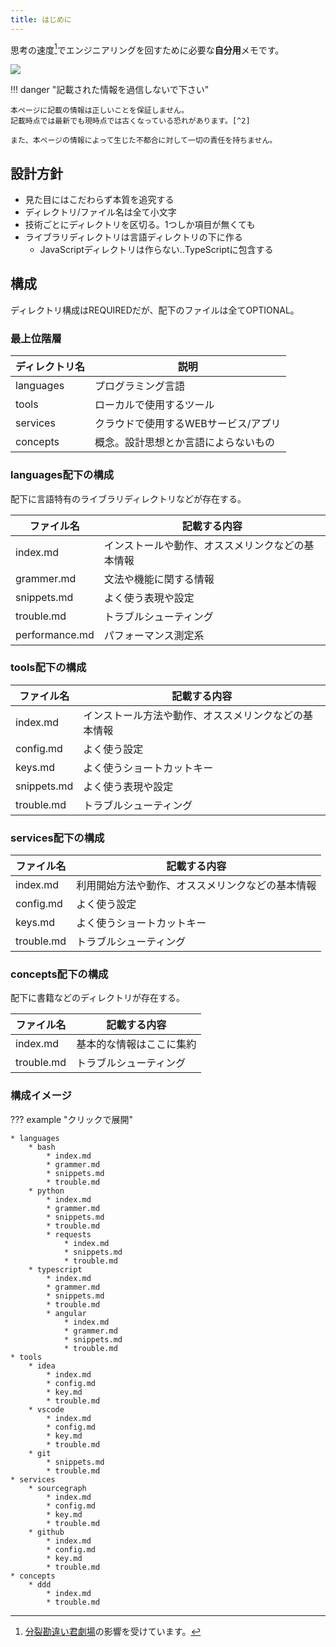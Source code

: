 ```yaml
---
title: はじめに
---
```


思考の速度[^1]でエンジニアリングを回すために必要な**自分用**メモです。

![](https://i0.wp.com/nlv.jp/wp-content/uploads/2017/02/4992967e799f4a17aee055a5d9a119f4.jpg)

!!! danger "記載された情報を過信しないで下さい"

    本ページに記載の情報は正しいことを保証しません。
    記載時点では最新でも現時点では古くなっている恐れがあります。[^2]

    また、本ページの情報によって生じた不都合に対して一切の責任を持ちません。


設計方針
--------

* 見た目にはこだわらず本質を追究する
* ディレクトリ/ファイル名は全て小文字
* 技術ごとにディレクトリを区切る。1つしか項目が無くても
* ライブラリディレクトリは言語ディレクトリの下に作る
    * JavaScriptディレクトリは作らない..TypeScriptに包含する


構成
----

ディレクトリ構成はREQUIREDだが、配下のファイルは全てOPTIONAL。


### 最上位階層

| ディレクトリ名 |                 説明                 |
| -------------- | ------------------------------------ |
| languages      | プログラミング言語                   |
| tools          | ローカルで使用するツール             |
| services       | クラウドで使用するWEBサービス/アプリ |
| concepts        | 概念。設計思想とか言語によらないもの |

### languages配下の構成

配下に言語特有のライブラリディレクトリなどが存在する。

|   ファイル名   |                   記載する内容                   |
| -------------- | ------------------------------------------------ |
| index.md       | インストールや動作、オススメリンクなどの基本情報 |
| grammer.md     | 文法や機能に関する情報                           |
| snippets.md    | よく使う表現や設定                               |
| trouble.md     | トラブルシューティング                           |
| performance.md | パフォーマンス測定系                             |

### tools配下の構成

| ファイル名  |                     記載する内容                     |
| ----------- | ---------------------------------------------------- |
| index.md    | インストール方法や動作、オススメリンクなどの基本情報 |
| config.md   | よく使う設定                                         |
| keys.md     | よく使うショートカットキー                           |
| snippets.md | よく使う表現や設定                                   |
| trouble.md  | トラブルシューティング                               |

### services配下の構成

| ファイル名 |                   記載する内容                   |
| ---------- | ------------------------------------------------ |
| index.md   | 利用開始方法や動作、オススメリンクなどの基本情報 |
| config.md  | よく使う設定                                     |
| keys.md    | よく使うショートカットキー                       |
| trouble.md | トラブルシューティング                           |

### concepts配下の構成

配下に書籍などのディレクトリが存在する。

| ファイル名 |       記載する内容       |
| ---------- | ------------------------ |
| index.md   | 基本的な情報はここに集約 |
| trouble.md | トラブルシューティング   |


### 構成イメージ

??? example "クリックで展開"

    * languages
        * bash
            * index.md
            * grammer.md
            * snippets.md
            * trouble.md
        * python
            * index.md
            * grammer.md
            * snippets.md
            * trouble.md
            * requests
                * index.md
                * snippets.md
                * trouble.md
        * typescript
            * index.md
            * grammer.md
            * snippets.md
            * trouble.md
            * angular
                * index.md
                * grammer.md
                * snippets.md
                * trouble.md
    * tools
        * idea
            * index.md
            * config.md
            * key.md
            * trouble.md
        * vscode
            * index.md
            * config.md
            * key.md
            * trouble.md
        * git
            * snippets.md
            * trouble.md
    * services
        * sourcegraph
            * index.md
            * config.md
            * key.md
            * trouble.md
        * github
            * index.md
            * config.md
            * key.md
            * trouble.md
    * concepts
        * ddd
            * index.md
            * trouble.md



[^1]: [分裂勘違い君劇場]の影響を受けています。
[^2]: 最終更新日を知りたい場合はGitHubのコミット履歴を参照してください。

[分裂勘違い君劇場]: https://www.furomuda.com/entry/20070212/1171244226
[mkdocs]: https://www.mkdocs.org
